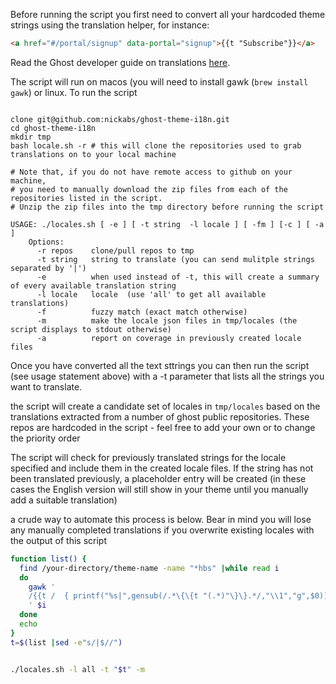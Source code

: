 
Before running the script you first need to convert all your hardcoded theme strings using the translation helper, for instance:
```html
<a href="#/portal/signup" data-portal="signup">{{t "Subscribe"}}</a>
```

Read the Ghost developer guide on translations [here](https://ghost.org/docs/themes/helpers/translate/).  

The script will run on macos (you will need to install gawk (`brew install gawk`) or linux. To run the script

```

clone git@github.com:nickabs/ghost-theme-i18n.git
cd ghost-theme-i18n
mkdir tmp
bash locale.sh -r # this will clone the repositories used to grab translations on to your local machine

# Note that, if you do not have remote access to github on your machine,
# you need to manually download the zip files from each of the repositories listed in the script.
# Unzip the zip files into the tmp directory before running the script

USAGE: ./locales.sh [ -e ] [ -t string  -l locale ] [ -fm ] [-c ] [ -a ]
    Options:
      -r repos    clone/pull repos to tmp
      -t string   string to translate (you can send mulitple strings separated by '|')
      -e          when used instead of -t, this will create a summary of every available translation string
      -l locale   locale  (use 'all' to get all available translations)
      -f          fuzzy match (exact match otherwise)
      -m          make the locale json files in tmp/locales (the script displays to stdout otherwise)
      -a          report on coverage in previously created locale files
```

Once you have converted all the text sttrings you can then run the script (see usage statement above) with a -t parameter that lists all the strings you want to translate.

the script will create a candidate set of locales in `tmp/locales` based on the translations extracted from a number of ghost public repositories.  These repos are hardcoded in the script - feel free to add your own or to change the priority order

The script will check for previously translated strings for the locale specified and include them in the created locale files.  If the string has not been translated previously, a placeholder entry will be created (in these cases the English version will still show in your theme until you manually add a suitable translation)

a crude way to automate this process is below.  Bear in mind you will lose any manually completed translations if you overwrite existing locales with the output of this script

```bash
function list() {
  find /your-directory/theme-name -name "*hbs" |while read i
  do
    gawk '
    /{{t /  { printf("%s|",gensub(/.*\{\{t "(.*)"\}\}.*/,"\\1","g",$0)) }
    ' $i
  done
  echo
}
t=$(list |sed -e"s/|$//")


./locales.sh -l all -t "$t" -m
```
